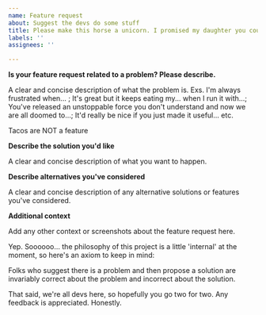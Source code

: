 ```yaml
---
name: Feature request
about: Suggest the devs do some stuff
title: Please make this horse a unicorn. I promised my daughter you could.
labels: ''
assignees: ''

---
```


**Is your feature request related to a problem? Please describe.**

A clear and concise description of what the problem is. Exs. I'm always frustrated when... ; It's great but it keeps eating my... when I run it with...; You've released an unstoppable force you don't understand and now we are all doomed to...; It'd really be nice if you just made it useful... etc.

Tacos are NOT a feature

**Describe the solution you'd like**

A clear and concise description of what you want to happen.

**Describe alternatives you've considered**

A clear and concise description of any alternative solutions or features you've considered.

**Additional context**

Add any other context or screenshots about the feature request here.

Yep. Soooooo... the philosophy of this project is a little 'internal' at the moment, so here's an axiom to keep in mind:

Folks who suggest there is a problem and then propose a solution are invariably correct about the problem and incorrect about the solution. 

That said, we're all devs here, so hopefully you go two for two. Any feedback is appreciated. Honestly.
